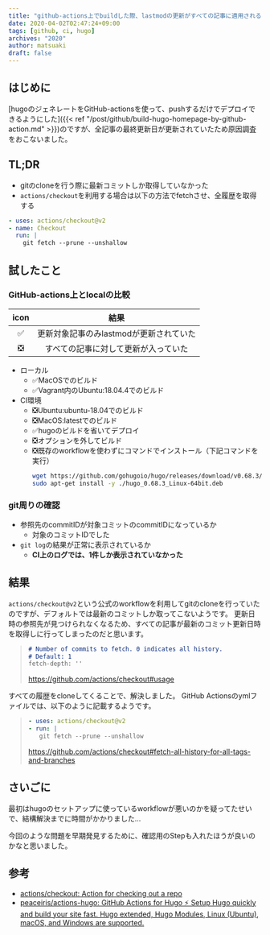 ```yaml
---
title: "github-actions上でbuildした際、lastmodの更新がすべての記事に適用される問題を解決した"
date: 2020-04-02T02:47:24+09:00
tags: [github, ci, hugo]
archives: "2020"
author: matsuaki
draft: false
---
```

## はじめに

[hugoのジェネレートをGitHub-actionsを使って、pushするだけでデプロイできるようにした]({{< ref "/post/github/build-hugo-homepage-by-github-action.md" >}})のですが、全記事の最終更新日が更新されていたため原因調査をおこないました。

## TL;DR

- gitのcloneを行う際に最新コミットしか取得していなかった
- `actions/checkout`を利用する場合は以下の方法でfetchさせ、全履歴を取得する

```yaml
- uses: actions/checkout@v2
- name: Checkout
  run: |
    git fetch --prune --unshallow
```

## 試したこと

### GitHub-actions上とlocalの比較
|icon|結果|
|:---:|:---:|
|✅|更新対象記事のみlastmodが更新されていた|
|❎|すべての記事に対して更新が入っていた|

- ローカル
    - ✅MacOSでのビルド
    - ✅Vagrant内のUbuntu:18.04.4でのビルド
- CI環境
    - ❎Ubuntu:ubuntu-18.04でのビルド
    - ❎MacOS:latestでのビルド
    - ✅hugoのビルドを省いてデプロイ
    - ❎オプションを外してビルド
    - ❎既存のworkflowを使わずにコマンドでインストール（下記コマンドを実行）
        ```bash
        wget https://github.com/gohugoio/hugo/releases/download/v0.68.3/hugo_0.68.3_Linux-64bit.deb
        sudo apt-get install -y ./hugo_0.68.3_Linux-64bit.deb
        ```

### git周りの確認

- 参照先のcommitIDが対象コミットのcommitIDになっているか
    - 対象のコミットIDでした
- `git log`の結果が正常に表示されているか
    - **CI上のログでは、1件しか表示されていなかった**

## 結果

`actions/checkout@v2`という公式のworkflowを利用してgitのcloneを行っていたのですが、デフォルトでは最新のコミットしか取ってこないようです。
更新日時の参照先が見つけられなくなるため、すべての記事が最新のコミット更新日時を取得しに行ってしまったのだと思います。

>```markdown
># Number of commits to fetch. 0 indicates all history.
># Default: 1
>fetch-depth: ''
>```
>https://github.com/actions/checkout#usage

すべての履歴をcloneしてくることで、解決しました。
GitHub Actionsのymlファイルでは、以下のように記載するようです。

>```yaml
>- uses: actions/checkout@v2
>- run: |
>    git fetch --prune --unshallow
>```
>https://github.com/actions/checkout#fetch-all-history-for-all-tags-and-branches

## さいごに

最初はhugoのセットアップに使っているworkflowが悪いのかを疑ってたせいで、結構解決までに時間がかかりました…

今回のような問題を早期発見するために、確認用のStepも入れたほうが良いのかなと思いました。

## 参考

- [actions/checkout: Action for checking out a repo](https://github.com/actions/checkout)
- [peaceiris/actions-hugo: GitHub Actions for Hugo ⚡️ Setup Hugo quickly and build your site fast. Hugo extended, Hugo Modules, Linux (Ubuntu), macOS, and Windows are supported.](https://github.com/peaceiris/actions-hugo)